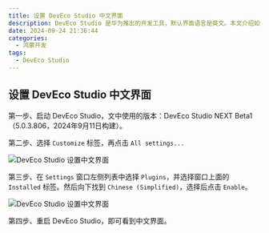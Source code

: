 ```yaml
---
title: 设置 DevEco Studio 中文界面
description: DevEco Studio 是华为推出的开发工具，默认界面语言是英文。本文介绍如何设置 DevEco Studio 的中文界面。
date: 2024-09-24 21:36:44
categories:
  - 鸿蒙开发
tags:
  - DevEco Studio
---
```


## 设置 DevEco Studio 中文界面

第一步、启动 DevEco Studio，文中使用的版本：DevEco Studio NEXT Beta1（5.0.3.806，2024年9月11日构建）。

第二步、选择 `Customize` 标签，再点击 `All settings...`

![DevEco Studio 设置中文界面](1.png)

第三步、在 `Settings` 窗口左侧列表中选择 `Plugins`，并选择窗口上面的 `Installed` 标签。然后向下找到 `Chinese (Simplified)`，选择后点击 `Enable`。

![DevEco Studio 设置中文界面](2.png)

第四步、重启 DevEco Studio，即可看到中文界面。
